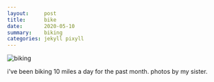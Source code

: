 ```yaml
---
layout:     post
title:      bike
date:       2020-05-10
summary:    biking
categories: jekyll pixyll
---
```


![biking](https://i.imgur.com/WaTtPje.gif)

i've been biking 10 miles a day for the past month. photos by my sister.
